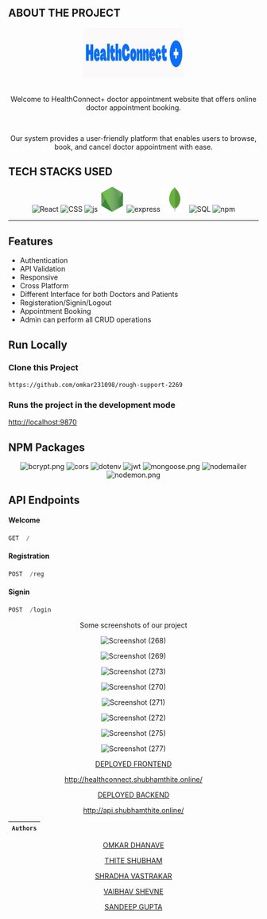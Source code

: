 ## ABOUT THE PROJECT

<div align="center"  width="55" height="55">
  <img src="frontend/src/Images/Logo.jpeg" alt="html" width="200" height="100"/>
  <br>
  <br>
  <p>Welcome to HealthConnect+ doctor appointment website that offers online doctor appointment booking.</p>
  <br>
  <p>Our system provides a user-friendly platform that enables users to browse, book, and cancel doctor appointment with ease. </p>
</div>

## TECH STACKS USED

<p align = "center">
<img src="https://pbs.twimg.com/card_img/1666843643695759362/Y_D9NQxB?format=png&name=medium" alt="React" width="85" height="55"/>
<img src="https://user-images.githubusercontent.com/25181517/183898674-75a4a1b1-f960-4ea9-abcb-637170a00a75.png" alt="CSS" width="50" height="55"/>
<img src="https://user-images.githubusercontent.com/25181517/117447155-6a868a00-af3d-11eb-9cfe-245df15c9f3f.png" alt="js" width="50" height="50"/>
<img src="https://raw.githubusercontent.com/PrinceCorwin/Useful-tech-icons/main/images/nodejs.png" alt="nodejs" width="50" height="50"/>
<img src="https://res.cloudinary.com/kc-cloud/images/f_auto,q_auto/v1651772163/expressjslogo/expressjslogo.webp?_i=AA" alt="express" width="50" height="50"/>
 <img src="https://raw.githubusercontent.com/PrinceCorwin/Useful-tech-icons/main/images/mongodb-leaf.png" alt="mongo" width="50" height="50"/> 
<img src="https://encrypted-tbn0.gstatic.com/images?q=tbn:ANd9GcS_8111ZxkY6gTsXBH28xrKXOSH5kFfSCk5eKhFwf0fhA&usqp=CAU&ec=48665698" alt="SQL" width="50" height="50"/>
<img src="https://user-images.githubusercontent.com/25181517/121401671-49102800-c959-11eb-9f6f-74d49a5e1774.png" alt="npm" width="50" height="50"/>
  
</p>
<hr>

## Features 
-  Authentication
-  API Validation
-  Responsive
-  Cross Platform
-  Different Interface for both Doctors and Patients
-  Registeration/Signin/Logout
-  Appointment Booking
-  Admin can perform all CRUD operations

## Run Locally
### Clone this Project

```
https://github.com/omkar231098/rough-support-2269
```


### Runs the project in the development mode

[http://localhost:9870](http://localhost:9870)


## NPM Packages
<p align = "center">
<img src="https://repository-images.githubusercontent.com/139898859/9617c480-81c2-11ea-94fc-322231ead1f0" alt="bcrypt.png" width="70" height="50"/>
<img src="https://github.com/faraz412/cozy-passenger-4798/blob/main/Frontend/Files/cors.png?raw=true" alt="cors" width="70" height="50"/>
<img src="https://github.com/faraz412/cozy-passenger-4798/blob/main/Frontend/Files/download.png?raw=true" alt="dotenv" width="60" height="50"/>
<img src="https://github.com/faraz412/cozy-passenger-4798/blob/main/Frontend/Files/JWT.png?raw=true" alt="jwt" width="70" height="50"/>
<img src="https://4008838.fs1.hubspotusercontent-na1.net/hubfs/4008838/mogoose-logo.png" alt="mongoose.png" width="70" height="70"/>     
<img src="https://i0.wp.com/community.nodemailer.com/wp-content/uploads/2015/10/n2-2.png?fit=422%2C360&ssl=1" alt="nodemailer" width="50" height="70"/>
<img src="https://user-images.githubusercontent.com/13700/35731649-652807e8-080e-11e8-88fd-1b2f6d553b2d.png" alt="nodemon.png" width="50" height="50"/>

   
   
## API Endpoints
   #### Welcome
```javascript
GET  /
```
  #### Registration
```javascript
POST  /reg
```
  #### Signin
```javascript
POST  /login

```
<div align = "center">  

<p>Some screenshots of our project</p>

![Screenshot (268)](https://github.com/omkar231098/rough-support-2269/assets/115460277/86e4d260-024d-4d98-bcf5-d48f87f68f85)


![Screenshot (269)](https://github.com/omkar231098/rough-support-2269/assets/115460277/2b283334-56e4-4d2b-93b0-e76dc2948d3e)

![Screenshot (273)](https://github.com/omkar231098/rough-support-2269/assets/115460277/d4930f4b-539e-4606-8bd1-32828ee44406)


![Screenshot (270)](https://github.com/omkar231098/rough-support-2269/assets/115460277/303399b5-8c94-4fae-a9f9-aa0a02807479)


![Screenshot (271)](https://github.com/omkar231098/rough-support-2269/assets/115460277/21686844-ea94-46be-b91e-f63b4b009ad3)


![Screenshot (272)](https://github.com/omkar231098/rough-support-2269/assets/115460277/6254e4ce-bfc8-493b-bcbb-b6aa5cca3040)




![Screenshot (275)](https://github.com/omkar231098/rough-support-2269/assets/115460277/5f32419f-6e0e-4d69-9d67-0641516eaecf)



![Screenshot (277)](https://github.com/omkar231098/rough-support-2269/assets/115460277/02ecb6e6-5801-4ce9-92bc-dec28903d100)



 
[DEPLOYED FRONTEND](http://healthconnect.shubhamthite.online/)<p>http://healthconnect.shubhamthite.online/</p>

[DEPLOYED BACKEND](http://api.shubhamthite.online/)<p>http://api.shubhamthite.online/</p>

 
| `Authors` |
| :-------: | 

 [OMKAR DHANAVE](https://github.com/omkar231098) 
 
 [THITE SHUBHAM](https://github.com/shubhamthite09) 
 
 [SHRADHA VASTRAKAR](https://github.com/ShradhaVastrakar) 
 
 [VAIBHAV SHEVNE](https://github.com/vaibhzz101) 
 
 [SANDEEP GUPTA](https://github.com/sandeepguptax2003) 





  

  


